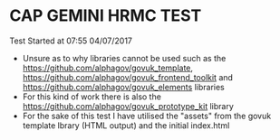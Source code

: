 # CAP GEMINI HRMC TEST
Test Started at 07:55 04/07/2017

* Unsure as to why libraries cannot be used such as the https://github.com/alphagov/govuk_template, https://github.com/alphagov/govuk_frontend_toolkit and https://github.com/alphagov/govuk_elements libraries
* For this kind of work there is also the https://github.com/alphagov/govuk_prototype_kit library
* For the sake of this test I have utilised the "assets" from the govuk template lbrary (HTML output) and the initial index.html
